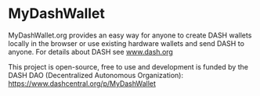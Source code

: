 # MyDashWallet
MyDashWallet.org provides an easy way for anyone to create DASH wallets locally in the browser or use existing hardware wallets and send DASH to anyone. For details about DASH see www.dash.org

This project is open-source, free to use and development is funded by the DASH DAO (Decentralized Autonomous Organization): https://www.dashcentral.org/p/MyDashWallet
